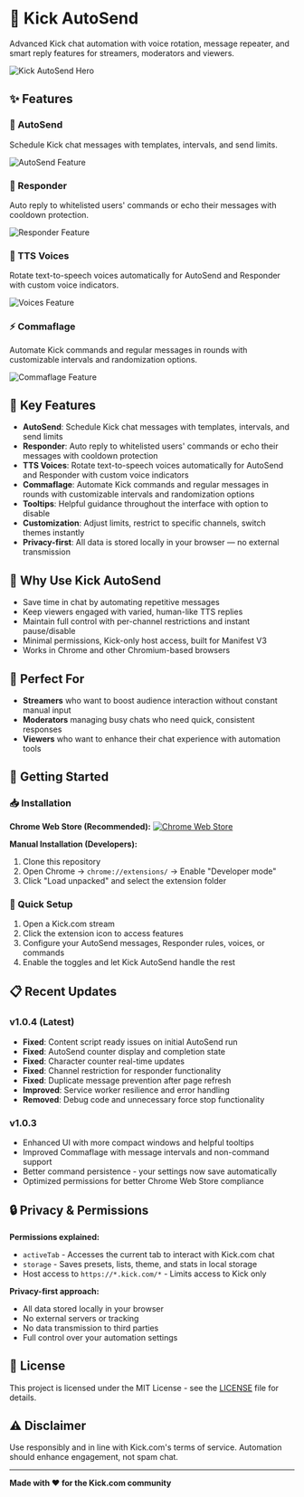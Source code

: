 # 🚀 Kick AutoSend

Advanced Kick chat automation with voice rotation, message repeater, and smart reply features for streamers, moderators and viewers.

![Kick AutoSend Hero](screenshots/Large%20tile%20-%20Promo%20-%20920x680.png)

## ✨ Features

### 🤖 AutoSend
Schedule Kick chat messages with templates, intervals, and send limits.

![AutoSend Feature](screenshots/1%20AutoSend%20(n).png)

### 💬 Responder
Auto reply to whitelisted users' commands or echo their messages with cooldown protection.

![Responder Feature](screenshots/2%20Responder%20(n).png)

### 🎤 TTS Voices
Rotate text-to-speech voices automatically for AutoSend and Responder with custom voice indicators.

![Voices Feature](screenshots/3%20Voices%20(n).png)

### ⚡ Commaflage
Automate Kick commands and regular messages in rounds with customizable intervals and randomization options.

![Commaflage Feature](screenshots/4%20Commaflage%20(n).png)

## 🔧 Key Features

- **AutoSend**: Schedule Kick chat messages with templates, intervals, and send limits
- **Responder**: Auto reply to whitelisted users' commands or echo their messages with cooldown protection
- **TTS Voices**: Rotate text-to-speech voices automatically for AutoSend and Responder with custom voice indicators
- **Commaflage**: Automate Kick commands and regular messages in rounds with customizable intervals and randomization options
- **Tooltips**: Helpful guidance throughout the interface with option to disable
- **Customization**: Adjust limits, restrict to specific channels, switch themes instantly
- **Privacy-first**: All data is stored locally in your browser — no external transmission

## 🎯 Why Use Kick AutoSend

- Save time in chat by automating repetitive messages
- Keep viewers engaged with varied, human-like TTS replies
- Maintain full control with per-channel restrictions and instant pause/disable
- Minimal permissions, Kick-only host access, built for Manifest V3
- Works in Chrome and other Chromium-based browsers

## 👥 Perfect For

- **Streamers** who want to boost audience interaction without constant manual input
- **Moderators** managing busy chats who need quick, consistent responses
- **Viewers** who want to enhance their chat experience with automation tools

## 🚀 Getting Started

### 📥 Installation

**Chrome Web Store (Recommended):**
[![Chrome Web Store](https://img.shields.io/badge/Chrome%20Web%20Store-Install-blue?style=for-the-badge&logo=google-chrome)](https://chromewebstore.google.com/detail/kick-autosend/miadacmkmddgdlinpfcgblifnolbmjie)

**Manual Installation (Developers):**
1. Clone this repository
2. Open Chrome → `chrome://extensions/` → Enable "Developer mode"
3. Click "Load unpacked" and select the extension folder

### 🎯 Quick Setup

1. Open a Kick.com stream
2. Click the extension icon to access features
3. Configure your AutoSend messages, Responder rules, voices, or commands
4. Enable the toggles and let Kick AutoSend handle the rest

## 📋 Recent Updates

### v1.0.4 (Latest)
- **Fixed**: Content script ready issues on initial AutoSend run
- **Fixed**: AutoSend counter display and completion state
- **Fixed**: Character counter real-time updates
- **Fixed**: Channel restriction for responder functionality
- **Fixed**: Duplicate message prevention after page refresh
- **Improved**: Service worker resilience and error handling
- **Removed**: Debug code and unnecessary force stop functionality

### v1.0.3
- Enhanced UI with more compact windows and helpful tooltips
- Improved Commaflage with message intervals and non-command support
- Better command persistence - your settings now save automatically
- Optimized permissions for better Chrome Web Store compliance

## 🔒 Privacy & Permissions

**Permissions explained:**
- `activeTab` - Accesses the current tab to interact with Kick.com chat
- `storage` - Saves presets, lists, theme, and stats in local storage
- Host access to `https://*.kick.com/*` - Limits access to Kick only

**Privacy-first approach:**
- All data stored locally in your browser
- No external servers or tracking
- No data transmission to third parties
- Full control over your automation settings

## 📄 License

This project is licensed under the MIT License - see the [LICENSE](LICENSE) file for details.

## ⚠️ Disclaimer

Use responsibly and in line with Kick.com's terms of service. Automation should enhance engagement, not spam chat.

---

**Made with ❤️ for the Kick.com community**
